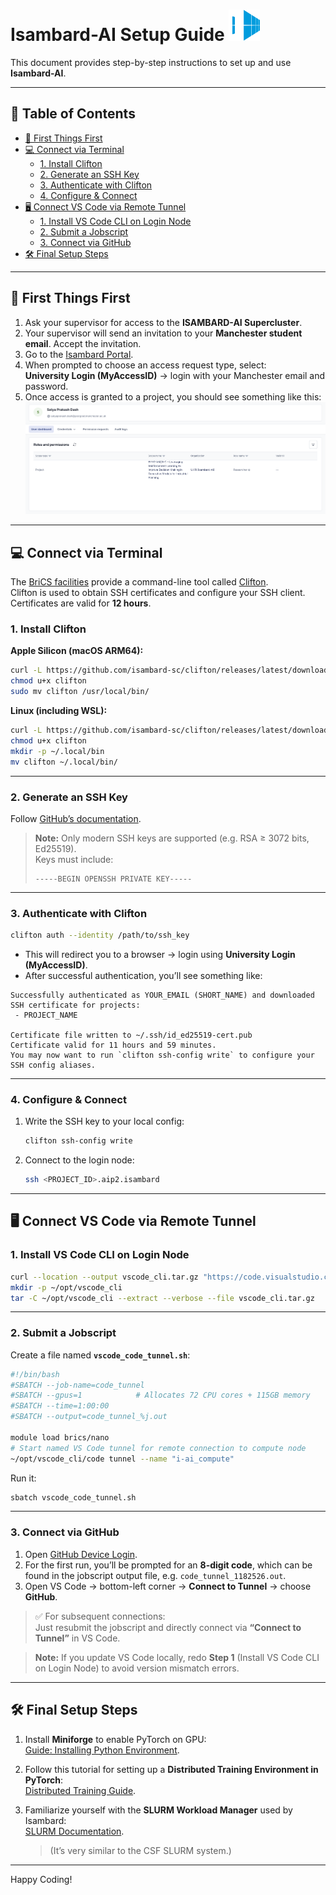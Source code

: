 # Isambard-AI Setup Guide <img src="images/brics.png" alt="BRICS Logo" width="50" height="50">

This document provides step-by-step instructions to set up and use **Isambard-AI**.

---

## 📑 Table of Contents
- [🚀 First Things First](#-first-things-first)  
- [💻 Connect via Terminal](#-connect-via-terminal)  
  - [1. Install Clifton](#1-install-clifton)  
  - [2. Generate an SSH Key](#2-generate-an-ssh-key)  
  - [3. Authenticate with Clifton](#3-authenticate-with-clifton)  
  - [4. Configure & Connect](#4-configure--connect)  
- [🖥️ Connect VS Code via Remote Tunnel](#️-connect-vs-code-via-remote-tunnel)  
  - [1. Install VS Code CLI on Login Node](#1-install-vs-code-cli-on-login-node)  
  - [2. Submit a Jobscript](#2-submit-a-jobscript)  
  - [3. Connect via GitHub](#3-connect-via-github)  
- [🛠️ Final Setup Steps](#️-final-setup-steps)

---

## 🚀 First Things First

1. Ask your supervisor for access to the **ISAMBARD-AI Supercluster**.  
2. Your supervisor will send an invitation to your **Manchester student email**. Accept the invitation.  
3. Go to the [Isambard Portal](https://portal.isambard.ac.uk/).  
4. When prompted to choose an access request type, select:  
   **University Login (MyAccessID)** → login with your Manchester email and password.  
5. Once access is granted to a project, you should see something like this:  
   ![Login Page](/images/login_portal.png)

---

## 💻 Connect via Terminal

The [BriCS facilities](https://docs.isambard.ac.uk/specs/) provide a command-line tool called [Clifton](https://github.com/isambard-sc/clifton).  
Clifton is used to obtain SSH certificates and configure your SSH client. Certificates are valid for **12 hours**.

### 1. Install Clifton

**Apple Silicon (macOS ARM64):**
```bash
curl -L https://github.com/isambard-sc/clifton/releases/latest/download/clifton-macos-aarch64 -o clifton
chmod u+x clifton
sudo mv clifton /usr/local/bin/
```

**Linux (including WSL):**
```bash
curl -L https://github.com/isambard-sc/clifton/releases/latest/download/clifton-linux-musl-x86_64 -o clifton
chmod u+x clifton
mkdir -p ~/.local/bin
mv clifton ~/.local/bin/
```

---

### 2. Generate an SSH Key
Follow [GitHub’s documentation](https://docs.github.com/en/authentication/connecting-to-github-with-ssh/generating-a-new-ssh-key-and-adding-it-to-the-ssh-agent).

> **Note:** Only modern SSH keys are supported (e.g. RSA ≥ 3072 bits, Ed25519).  
> Keys must include:  
> ```
> -----BEGIN OPENSSH PRIVATE KEY-----
> ```

---

### 3. Authenticate with Clifton
```bash
clifton auth --identity /path/to/ssh_key
```

- This will redirect you to a browser → login using **University Login (MyAccessID)**.
- After successful authentication, you’ll see something like:

```
Successfully authenticated as YOUR_EMAIL (SHORT_NAME) and downloaded SSH certificate for projects:
 - PROJECT_NAME

Certificate file written to ~/.ssh/id_ed25519-cert.pub
Certificate valid for 11 hours and 59 minutes.
You may now want to run `clifton ssh-config write` to configure your SSH config aliases.
```

---

### 4. Configure & Connect
1. Write the SSH key to your local config:
   ```bash
   clifton ssh-config write
   ```
2. Connect to the login node:
   ```bash
   ssh <PROJECT_ID>.aip2.isambard
   ```

---

## 🖥️ Connect VS Code via Remote Tunnel

### 1. Install VS Code CLI on Login Node
```bash
curl --location --output vscode_cli.tar.gz "https://code.visualstudio.com/sha/download?build=stable&os=cli-alpine-arm64"
mkdir -p ~/opt/vscode_cli
tar -C ~/opt/vscode_cli --extract --verbose --file vscode_cli.tar.gz
```

---

### 2. Submit a Jobscript

Create a file named **`vscode_code_tunnel.sh`**:
```bash
#!/bin/bash
#SBATCH --job-name=code_tunnel
#SBATCH --gpus=1            # Allocates 72 CPU cores + 115GB memory
#SBATCH --time=1:00:00
#SBATCH --output=code_tunnel_%j.out

module load brics/nano
# Start named VS Code tunnel for remote connection to compute node
~/opt/vscode_cli/code tunnel --name "i-ai_compute"
```

Run it:
```bash
sbatch vscode_code_tunnel.sh
```

---

### 3. Connect via GitHub

1. Open [GitHub Device Login](https://github.com/login/device).  
2. For the first run, you’ll be prompted for an **8-digit code**, which can be found in the jobscript output file, e.g. `code_tunnel_1182526.out`.  
3. Open VS Code → bottom-left corner → **Connect to Tunnel** → choose **GitHub**.  

> ✅ For subsequent connections:  
Just resubmit the jobscript and directly connect via **“Connect to Tunnel”** in VS Code.

> **Note:** If you update VS Code locally, redo **Step 1** (Install VS Code CLI on Login Node) to avoid version mismatch errors.

---

## 🛠️ Final Setup Steps

1. Install **Miniforge** to enable PyTorch on GPU:  
   [Guide: Installing Python Environment](https://docs.isambard.ac.uk/user-documentation/guides/python/#conda-installing-and-using-miniforge).
   
2. Follow this tutorial for setting up a **Distributed Training Environment in PyTorch**:  
   [Distributed Training Guide](https://docs.isambard.ac.uk/user-documentation/tutorials/distributed-training/).

3. Familiarize yourself with the **SLURM Workload Manager** used by Isambard:  
   [SLURM Documentation](https://docs.isambard.ac.uk/user-documentation/guides/slurm/).  
   > (It’s very similar to the CSF SLURM system.)

---

Happy Coding!